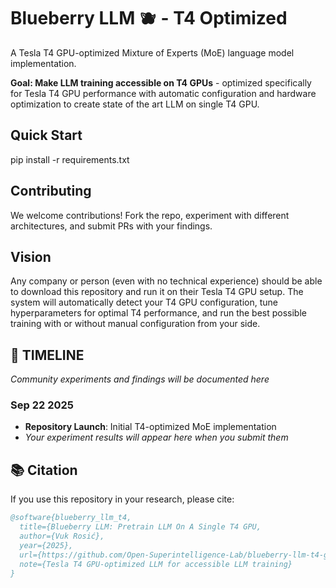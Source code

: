# Blueberry LLM 🫐 - T4 Optimized

A Tesla T4 GPU-optimized Mixture of Experts (MoE) language model implementation.

**Goal: Make LLM training accessible on T4 GPUs** - optimized specifically for Tesla T4 GPU performance with automatic configuration and hardware optimization to create state of the art LLM on single T4 GPU.

## Quick Start

pip install -r requirements.txt

## Contributing

We welcome contributions! Fork the repo, experiment with different architectures, and submit PRs with your findings.

## Vision

Any company or person (even with no technical experience) should be able to download this repository and run it on their Tesla T4 GPU setup. The system will automatically detect your T4 GPU configuration, tune hyperparameters for optimal T4 performance, and run the best possible training with or without manual configuration from your side.

## 📅 TIMELINE

*Community experiments and findings will be documented here*

### Sep 22 2025
- **Repository Launch**: Initial T4-optimized MoE implementation
- *Your experiment results will appear here when you submit them*

## 📚 Citation

If you use this repository in your research, please cite:

```bibtex
@software{blueberry_llm_t4,
  title={Blueberry LLM: Pretrain LLM On A Single T4 GPU,
  author={Vuk Rosić},
  year={2025},
  url={https://github.com/Open-Superintelligence-Lab/blueberry-llm-t4-gpu},
  note={Tesla T4 GPU-optimized LLM for accessible LLM training}
}
```
